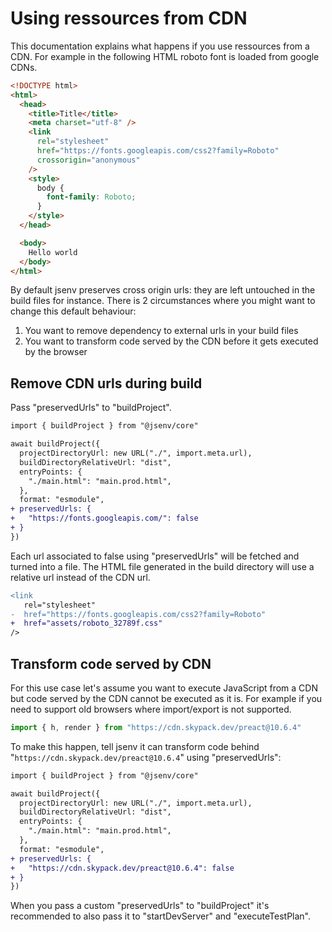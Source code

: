 # Using ressources from CDN

This documentation explains what happens if you use ressources from a CDN. For example in the following HTML roboto font is loaded from google CDNs.

```html
<!DOCTYPE html>
<html>
  <head>
    <title>Title</title>
    <meta charset="utf-8" />
    <link
      rel="stylesheet"
      href="https://fonts.googleapis.com/css2?family=Roboto"
      crossorigin="anonymous"
    />
    <style>
      body {
        font-family: Roboto;
      }
    </style>
  </head>

  <body>
    Hello world
  </body>
</html>
```

By default jsenv preserves cross origin urls: they are left untouched in the build files for instance. There is 2 circumstances where you might want to change this default behaviour:

1. You want to remove dependency to external urls in your build files
2. You want to transform code served by the CDN before it gets executed by the browser

## Remove CDN urls during build

Pass "preservedUrls" to "buildProject".

```diff
import { buildProject } from "@jsenv/core"

await buildProject({
  projectDirectoryUrl: new URL("./", import.meta.url),
  buildDirectoryRelativeUrl: "dist",
  entryPoints: {
    "./main.html": "main.prod.html",
  },
  format: "esmodule",
+ preservedUrls: {
+   "https://fonts.googleapis.com/": false
+ }
})
```

Each url associated to false using "preservedUrls" will be fetched and turned into a file. The HTML file generated in the build directory will use a relative url instead of the CDN url.

```diff
<link
   rel="stylesheet"
-  href="https://fonts.googleapis.com/css2?family=Roboto"
+  href="assets/roboto_32789f.css"
/>
```

## Transform code served by CDN

For this use case let's assume you want to execute JavaScript from a CDN but code served by the CDN cannot be executed as it is. For example if you need to support old browsers where import/export is not supported.

```js
import { h, render } from "https://cdn.skypack.dev/preact@10.6.4"
```

To make this happen, tell jsenv it can transform code behind "`https://cdn.skypack.dev/preact@10.6.4`" using "preservedUrls":

```diff
import { buildProject } from "@jsenv/core"

await buildProject({
  projectDirectoryUrl: new URL("./", import.meta.url),
  buildDirectoryRelativeUrl: "dist",
  entryPoints: {
    "./main.html": "main.prod.html",
  },
  format: "esmodule",
+ preservedUrls: {
+   "https://cdn.skypack.dev/preact@10.6.4": false
+ }
})
```

When you pass a custom "preservedUrls" to "buildProject" it's recommended to also pass it to "startDevServer" and "executeTestPlan".
